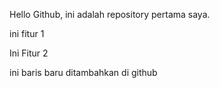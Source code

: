 Hello Github, ini adalah repository pertama saya.

ini fitur 1

Ini Fitur 2

ini baris baru ditambahkan di github
